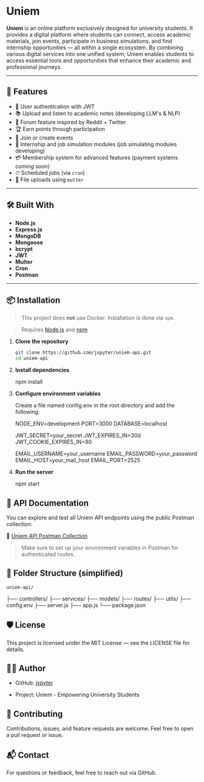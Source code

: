 # Uniem

**Uniem** is an online platform exclusively designed for university students. It provides a digital platform where students can connect, access academic materials, join events, participate in business simulations, and find internship opportunities — all within a single ecosystem. By combining various digital services into one unified system, Uniem enables students to access essential tools and opportunities that enhance their academic and professional journeys.

---

## 🚀 Features

- 🔐 User authentication with JWT
- 📚 Upload and listen to academic notes (developing LLM's & NLP)
- 🧠 Forum feature inspired by Reddit + Twitter
- 🏆 Earn points through participation
- 📅 Join or create events
- 💼 Internship and job simulation modules (job simulating modules developing)
- 💳 Membership system for advanced features (payment systems coming soon)
- ⏱ Scheduled jobs (via `cron`)
- 📁 File uploads using `multer`

---

## 🛠️ Built With

- **Node.js**
- **Express.js**
- **MongoDB**
- **Mongoose**
- **bcrypt**
- **JWT**
- **Multer**
- **Cron**
- **Postman**

---

## 📦 Installation

> This project does **not** use Docker. Installation is done via `npm`.

> Requires [Node.js](https://nodejs.org/) and [npm](https://www.npmjs.com/)

1. **Clone the repository**

   ```bash
   git clone https://github.com/jxpyter/uniem-api.git
   cd uniem-api
   ```

2. **Install dependencies**

   npm install

3. **Configure environment variables**

   Create a file named config.env in the root directory and add the following:

   NODE_ENV=development
   PORT=3000
   DATABASE=localhost

   JWT_SECRET=your_secret
   JWT_EXPIRES_IN=30d
   JWT_COOKIE_EXPIRES_IN=90

   EMAIL_USERNAME=your_username
   EMAIL_PASSWORD=your_password
   EMAIL_HOST=your_mail_host
   EMAIL_PORT=2525

4. **Run the server**

   npm start

## 📑 API Documentation

You can explore and test all Uniem API endpoints using the public Postman collection:

🔗 [Uniem API Postman Collection](https://www.postman.com/jxpyter/workspace/my-workspace/collection/31979414-ab191bb6-aaee-4ed5-8e32-0489db7505b1)

> Make sure to set up your environment variables in Postman for authenticated routes.

## 📂 Folder Structure (simplified)

    uniem-api/

├── controllers/
├── services/
├── models/
├── routes/
├── utils/
├── config.env
├── server.js
├── app.js
└── package.json

## 🛡 License

This project is licensed under the MIT License — see the LICENSE file for details.

## 👨‍💻 Author

- GitHub: [jxpyter](https://github.com/jxpyter)

- Project: Uniem - Empowering University Students

## 🤝 Contributing

Contributions, issues, and feature requests are welcome.
Feel free to open a pull request or issue.

## 📬 Contact

For questions or feedback, feel free to reach out via GitHub.
